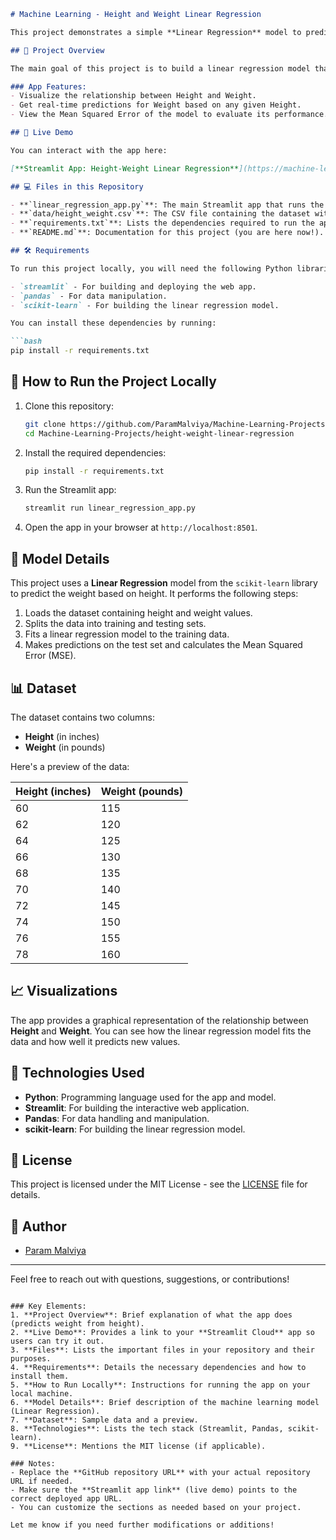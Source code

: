 ```markdown
# Machine Learning - Height and Weight Linear Regression

This project demonstrates a simple **Linear Regression** model to predict **Weight** based on **Height** using a sample dataset. The app provides an interactive way to visualize the relationship between height and weight and uses linear regression to predict the weight for any given height.

## 📝 Project Overview

The main goal of this project is to build a linear regression model that can predict a person's **Weight** based on their **Height**. This can serve as a basic example of supervised machine learning, specifically regression analysis.

### App Features:
- Visualize the relationship between Height and Weight.
- Get real-time predictions for Weight based on any given Height.
- View the Mean Squared Error of the model to evaluate its performance.

## 🚀 Live Demo

You can interact with the app here:

[**Streamlit App: Height-Weight Linear Regression**](https://machine-learning-height-weight-linear-regression-dsn2gouq3essp.streamlit.app/)

## 💻 Files in this Repository

- **`linear_regression_app.py`**: The main Streamlit app that runs the linear regression model.
- **`data/height_weight.csv`**: The CSV file containing the dataset with **Height** and **Weight** columns.
- **`requirements.txt`**: Lists the dependencies required to run the app, such as `streamlit`, `pandas`, and `scikit-learn`.
- **`README.md`**: Documentation for this project (you are here now!).

## 🛠️ Requirements

To run this project locally, you will need the following Python libraries:

- `streamlit` - For building and deploying the web app.
- `pandas` - For data manipulation.
- `scikit-learn` - For building the linear regression model.

You can install these dependencies by running:

```bash
pip install -r requirements.txt
```

## 📝 How to Run the Project Locally

1. Clone this repository:
   ```bash
   git clone https://github.com/ParamMalviya/Machine-Learning-Projects.git
   cd Machine-Learning-Projects/height-weight-linear-regression
   ```

2. Install the required dependencies:
   ```bash
   pip install -r requirements.txt
   ```

3. Run the Streamlit app:
   ```bash
   streamlit run linear_regression_app.py
   ```

4. Open the app in your browser at `http://localhost:8501`.

## 🤖 Model Details

This project uses a **Linear Regression** model from the `scikit-learn` library to predict the weight based on height. It performs the following steps:

1. Loads the dataset containing height and weight values.
2. Splits the data into training and testing sets.
3. Fits a linear regression model to the training data.
4. Makes predictions on the test set and calculates the Mean Squared Error (MSE).

## 📊 Dataset

The dataset contains two columns:
- **Height** (in inches)
- **Weight** (in pounds)

Here's a preview of the data:

| Height (inches) | Weight (pounds) |
|-----------------|-----------------|
| 60              | 115             |
| 62              | 120             |
| 64              | 125             |
| 66              | 130             |
| 68              | 135             |
| 70              | 140             |
| 72              | 145             |
| 74              | 150             |
| 76              | 155             |
| 78              | 160             |

## 📈 Visualizations

The app provides a graphical representation of the relationship between **Height** and **Weight**. You can see how the linear regression model fits the data and how well it predicts new values.

## 🔧 Technologies Used

- **Python**: Programming language used for the app and model.
- **Streamlit**: For building the interactive web application.
- **Pandas**: For data handling and manipulation.
- **scikit-learn**: For building the linear regression model.

## 📜 License

This project is licensed under the MIT License - see the [LICENSE](LICENSE) file for details.

## 👥 Author

- [Param Malviya](https://github.com/ParamMalviya)

---

Feel free to reach out with questions, suggestions, or contributions!
```

### Key Elements:
1. **Project Overview**: Brief explanation of what the app does (predicts weight from height).
2. **Live Demo**: Provides a link to your **Streamlit Cloud** app so users can try it out.
3. **Files**: Lists the important files in your repository and their purposes.
4. **Requirements**: Details the necessary dependencies and how to install them.
5. **How to Run Locally**: Instructions for running the app on your local machine.
6. **Model Details**: Brief description of the machine learning model (Linear Regression).
7. **Dataset**: Sample data and a preview.
8. **Technologies**: Lists the tech stack (Streamlit, Pandas, scikit-learn).
9. **License**: Mentions the MIT license (if applicable).

### Notes:
- Replace the **GitHub repository URL** with your actual repository URL if needed.
- Make sure the **Streamlit app link** (live demo) points to the correct deployed app URL.
- You can customize the sections as needed based on your project.

Let me know if you need further modifications or additions!
